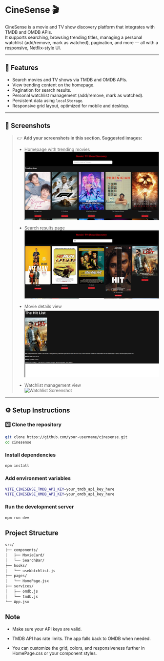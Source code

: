# CineSense 🎬

CineSense is a movie and TV show discovery platform that integrates with TMDB and OMDB APIs.  
It supports searching, browsing trending titles, managing a personal watchlist (add/remove, mark as watched), pagination, and more — all with a responsive, Netflix-style UI.

---

## 🚀 Features

- Search movies and TV shows via TMDB and OMDB APIs.
- View trending content on the homepage.
- Pagination for search results.
- Personal watchlist management (add/remove, mark as watched).
- Persistent data using `localStorage`.
- Responsive grid layout, optimized for mobile and desktop.

---

## 📸 Screenshots

> 👉 **Add your screenshots in this section. Suggested images:**
>
> - Homepage with trending movies  
>   ![Homepage Screenshot](images/homepage.png)
>
> - Search results page  
>   ![Search Results Screenshot](images/search.png)
>
> - Movie details view  
>   ![Movie Details Screenshot](images/details.png)
>
> - Watchlist management view  
>   ![Watchlist Screenshot](images/watchlist.png)

---

## ⚙️ Setup Instructions

### 1️⃣ Clone the repository
```bash
git clone https://github.com/your-username/cinesense.git
cd cinesense
```

### Install dependencies

```bash
npm install
```

### Add environment variables

``` bash
VITE_CINESENSE_TMDB_API_KEY=your_tmdb_api_key_here
VITE_CINESENSE_OMDB_API_KEY=your_omdb_api_key_here

```
### Run the development server
```bash
npm run dev
```

## Project Structure
```bash
src/
├── components/
│   ├── MovieCard/
│   └── SearchBar/
├── hooks/
│   └── useWatchlist.js
├── pages/
│   └── HomePage.jsx
├── services/
│   ├── omdb.js
│   └── tmdb.js
└── App.jsx

```

## Note
- Make sure your API keys are valid.

- TMDB API has rate limits. The app falls back to OMDB when needed.

- You can customize the grid, colors, and responsiveness further in HomePage.css or your component styles.